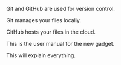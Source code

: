 Git and GitHub are used for version control.

Git manages your files locally.

GitHub hosts your files in the cloud.

This is the user manual for the new gadget.

This will explain everything.
